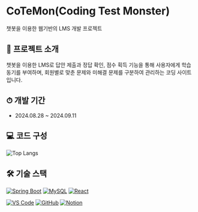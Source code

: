 # CoTeMon(Coding Test Monster)

챗봇을 이용한 웹기반의 LMS 개발 프로젝트

## 📁 프로젝트 소개

챗봇을 이용한 LMS로 답안 제출과 정답 확인, 점수 획득 기능을 통해 사용자에게 학습 동기를 부여하며, 회원별로 맞춘 문제와 미해결 문제를 구분하여 관리하는 코딩 사이트입니다.


## ⏱ 개발 기간

- 2024.08.28 ~ 2024.09.11

## 💻 코드 구성

![Top Langs](https://github-readme-stats.vercel.app/api/top-langs/?username=gamja1314&repo=lms.chatbot-project3&layout=compact&theme=light&title_color=1E90FF&text_color=151515&bg_color=ffffff&border_radius=10)

## 🛠️ 기술 스택
[![Spring Boot](https://img.shields.io/badge/Spring_Boot-6DB33F?style=flat-square&logo=spring-boot&logoColor=white)](https://spring.io/projects/spring-boot)
[![MySQL](https://img.shields.io/badge/MySQL-4479A1?style=flat-square&logo=mysql&logoColor=white)](https://www.mysql.com/)
[![React](https://img.shields.io/badge/React-61DAFB?style=flat-square&logo=react&logoColor=black)](https://reactjs.org/)

[![VS Code](https://img.shields.io/badge/VS_Code-007ACC?style=flat-square&logo=visual-studio-code&logoColor=white)](https://code.visualstudio.com/)
[![GitHub](https://img.shields.io/badge/GitHub-181717?style=flat-square&logo=github&logoColor=white)](https://github.com/)
[![Notion](https://img.shields.io/badge/Notion-000000?style=flat-square&logo=notion&logoColor=white)](https://www.notion.so/)
